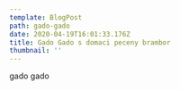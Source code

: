 ```yaml
---
template: BlogPost
path: gado-gado
date: 2020-04-19T16:01:33.176Z
title: Gado Gado s domaci peceny brambor
thumbnail: ''
---
```

gado gado
